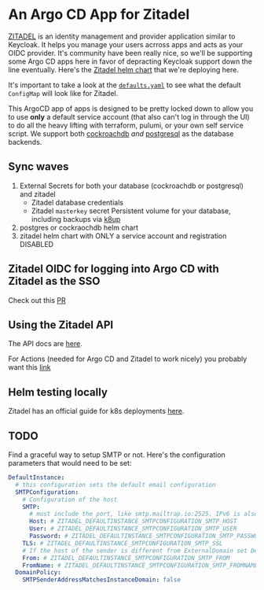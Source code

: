 # An Argo CD App for Zitadel

[ZITADEL](https://github.com/zitadel/zitadel/tree/main) is an identity management and provider application similar to Keycloak. It helps you manage your users acrross apps and acts as your OIDC provider. It's community have been really nice, so we'll be supporting some Argo CD apps here in favor of depracting Keycloak support down the line eventually. Here's the [Zitadel helm chart](https://github.com/zitadel/zitadel-charts/tree/main) that we're deploying here.

It's important to take a look at the [`defaults.yaml`](https://github.com/zitadel/zitadel/blob/main/cmd/defaults.yaml) to see what the default `ConfigMap` will look like for Zitadel.

This ArgoCD app of apps is designed to be pretty locked down to allow you to use **only** a default service account (that also can't log in through the UI) to do all the heavy lifting with terraform, pulumi, or your own self service script. We support both [cockroachdb](./zitadel_and_cockroachdb) _and_ [postgresql](./zitadel_and_postgresql) as the database backends.

## Sync waves

1. External Secrets for both your database (cockroachdb or postgresql) and zitadel
   - Zitadel database credentials
   - Zitadel `masterkey` secret
   Persistent volume for your database, including backups via [k8up](https://k8up.io)
2. postgres or cockraochdb helm chart
3. zitadel helm chart with ONLY a service account and registration DISABLED

## Zitadel OIDC for logging into Argo CD with Zitadel as the SSO

Check out this [PR](https://github.com/argoproj/argo-cd/pull/15029)

## Using the Zitadel API

The API docs are [here](https://zitadel.com/docs/category/apis).

For Actions (needed for Argo CD and Zitadel to work nicely) you probably want this [link](https://zitadel.com/docs/category/apis/resources/mgmt/actions)

## Helm testing locally

Zitadel has an official guide for k8s deployments [here](https://zitadel.com/docs/self-hosting/deploy/kubernetes).

## TODO
Find a graceful way to setup SMTP or not. Here's the configuration parameters that would need to be set:

```yaml
DefaultInstance:
  # this configuration sets the default email configuration
  SMTPConfiguration:
    # Configuration of the host
    SMTP:
      # must include the port, like smtp.mailtrap.io:2525. IPv6 is also supported, like [2001:db8::1]:2525
      Host: # ZITADEL_DEFAULTINSTANCE_SMTPCONFIGURATION_SMTP_HOST
      User: # ZITADEL_DEFAULTINSTANCE_SMTPCONFIGURATION_SMTP_USER
      Password: # ZITADEL_DEFAULTINSTANCE_SMTPCONFIGURATION_SMTP_PASSWORD
    TLS: # ZITADEL_DEFAULTINSTANCE_SMTPCONFIGURATION_SMTP_SSL
    # If the host of the sender is different from ExternalDomain set DefaultInstance.DomainPolicy.SMTPSenderAddressMatchesInstanceDomain to false
    From: # ZITADEL_DEFAULTINSTANCE_SMTPCONFIGURATION_SMTP_FROM
    FromName: # ZITADEL_DEFAULTINSTANCE_SMTPCONFIGURATION_SMTP_FROMNAME
  DomainPolicy:
    SMTPSenderAddressMatchesInstanceDomain: false
```
